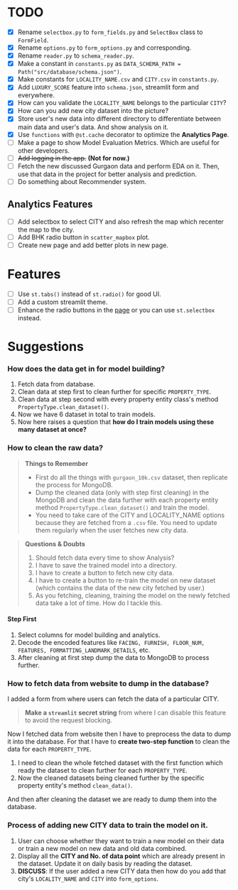 # TODO

- [x] Rename `selectbox.py` to `form_fields.py` and `SelectBox` class to `FormField`.
- [x] Rename `options.py` to `form_options.py` and corresponding.
- [x] Rename `reader.py` to `schema_reader.py`.
- [x] Make a constant in `constants.py` as `DATA_SCHEMA_PATH = Path("src/database/schema.json")`.
- [x] Make constants for `LOCALITY_NAME.csv` and `CITY.csv` in `constants.py`.
- [x] Add `LUXURY_SCORE` feature into `schema.json`, streamlit form and everywhere.
- [x] How can you validate the `LOCALITY_NAME` belongs to the particular `CITY`?
- [x] How can you add new city dataset into the picture?
- [x] Store user's new data into different directory to differentiate between main data and user's data. And show analysis on it.
- [x] Use `functions` with `@st.cache` decorator to optimize the **Analytics Page**.
- [ ] Make a page to show Model Evaluation Metrics. Which are useful for other developers.
- [ ] ~~Add logging in the app.~~ **(Not for now.)**
- [ ] Fetch the new discussed Gurgaon data and perform EDA on it. Then, use that data in the project for better analysis and prediction.
- [ ] Do something about Recommender system.

## Analytics Features

- [ ] Add selectbox to select CITY and also refresh the map which recenter the map to the city.
- [ ] Add BHK radio button in `scatter_mapbox` plot.
- [ ] Create new page and add better plots in new page.

# Features

- [ ] Use `st.tabs()` instead of `st.radio()` for good UI.
- [ ] Add a custom streamlit theme.
- [ ] Enhance the radio buttons in the [page](./pages/1_Price_Prediction.py) or you can use `st.selectbox` instead.

# Suggestions

### How does the data get in for model building?

1. Fetch data from database.
2. Clean data at step first to clean further for specific `PROPERTY_TYPE`.
3. Clean data at step second with every property entity class's method `PropertyType.clean_dataset()`.
4. Now we have 6 dataset in total to train models.
5. Now here raises a question that **how do I train models using these many dataset at once?**

### How to clean the raw data?

> **Things to Remember**
>
> - First do all the things with `gurgaon_10k.csv` dataset, then replicate the process for MongoDB.
> - Dump the cleaned data (only with step first cleaning) in the MongoDB and clean the data further with each property entity method `PropertyType.clean_dataset()` and train the model.
> - You need to take care of the CITY and LOCALITY_NAME options because they are fetched from a `.csv` file. You need to update them regularly when the user fetches new city data.

> **Questions & Doubts**
>
> 1. Should fetch data every time to show Analysis?
> 2. I have to save the trained model into a directory.
> 3. I have to create a button to fetch new city data.
> 4. I have to create a button to re-train the model on new dataset (which contains the data of the new city fetched by user.)
> 5. As you fetching, cleaning, training the model on the newly fetched data take a lot of time. How do I tackle this.

#### Step First

1. Select columns for model building and analytics.
2. Decode the encoded features like `FACING, FURNISH, FLOOR_NUM, FEATURES, FORMATTING_LANDMARK_DETAILS`, etc.
3. After cleaning at first step dump the data to MongoDB to process further.

### How to fetch data from website to dump in the database?

I added a form from where users can fetch the data of a particular CITY.

> **Make a `streamlit` secret string** from where I can disable this feature to avoid the request blocking.

Now I fetched data from website then I have to preprocess the data to dump it into the database. For that I have to **create two-step function** to clean the data for each `PROPERTY_TYPE`.

1. I need to clean the whole fetched dataset with the first function which ready the dataset to clean further for each `PROPERTY_TYPE`.
2. Now the cleaned datasets being cleaned further by the specific property entity's method `clean_data()`.

And then after cleaning the dataset we are ready to dump them into the database.

### Process of adding new CITY data to train the model on it.

1. User can choose whether they want to train a new model on their data or train a new model on new data and old data combined.
2. Display all the **CITY and No. of data point** which are already present in the dataset. Update it on daily basis by reading the dataset.
3. **DISCUSS**: If the user added a new CITY data then how do you add that city's `LOCALITY_NAME` and `CITY` into `form_options`.
